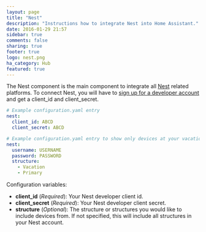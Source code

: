 ```yaml
---
layout: page
title: "Nest"
description: "Instructions how to integrate Nest into Home Assistant."
date: 2016-01-29 21:57
sidebar: true
comments: false
sharing: true
footer: true
logo: nest.png
ha_category: Hub
featured: true
---
```


The Nest component is the main component to integrate all [Nest](https://nest.com/) related platforms. To connect Nest, you will have to [sign up for a developer account](https://developers.nest.com/products) and get a client_id and client_secret.

```yaml
# Example configuration.yaml entry
nest:
  client_id: ABCD
  client_secret: ABCD
```

```yaml
# Example configuration.yaml entry to show only devices at your vacation and primary homes
nest:
  username: USERNAME
  password: PASSWORD
  structure:
    - Vacation
    - Primary
```

Configuration variables:

- **client_id** (*Required*): Your Nest developer client id.
- **client_secret** (*Required*): Your Nest developer client secret.
- **structure** (*Optional*): The structure or structures you would like to include devices from. If not specified, this will include all structures in your Nest account.
